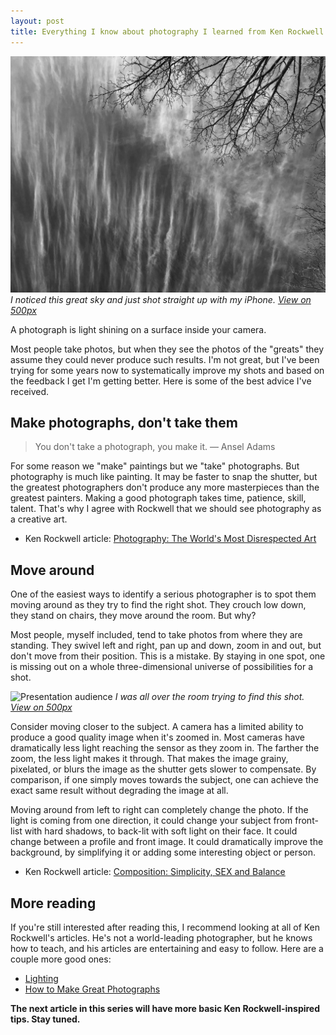 ```yaml
---
layout: post
title: Everything I know about photography I learned from Ken Rockwell (part one)
---
```


![Bones of the Sky](/images/posts/2019/bones-of-the-sky.jpeg)
*I noticed this great sky and just shot straight up with my iPhone. [View on 500px](https://500px.com/photo/255412055/the-bones-of-the-sky-by-simon-w)*

A photograph is light shining on a surface inside your camera.

Most people take photos, but when they see the photos of the "greats" they assume they could never produce such results. I'm not great, but I've been trying for some years now to systematically improve my shots and based on the feedback I get I'm getting better. Here is some of the best advice I've received.

## Make photographs, don't take them

> You don't take a photograph, you make it. — Ansel Adams

For some reason we "make" paintings but we "take" photographs. But photography is much like painting. It may be faster to snap the shutter, but the greatest photographers don't produce any more masterpieces than the greatest painters. Making a good photograph takes time, patience, skill, talent. That's why I agree with Rockwell that we should see photography as a creative art.

- Ken Rockwell article: [Photography: The World's Most Disrespected Art](https://kenrockwell.com/tech/photography-most-disrespected-art-form.htm)

## Move around
  
One of the easiest ways to identify a serious photographer is to spot them moving around as they try to find the right shot. They crouch low down, they stand on chairs, they move around the room. But why?

Most people, myself included, tend to take photos from where they are standing. They swivel left and right, pan up and down, zoom in and out, but don't move from their position. This is a mistake. By staying in one spot, one is missing out on a whole three-dimensional universe of possibilities for a shot.

![Presentation audience](/images/posts/2019/presentation-audience.jpg)
*I was all over the room trying to find this shot. [View on 500px](https://500px.com/photo/255411481/presentation-audience-by-simon-w)*

Consider moving closer to the subject. A camera has a limited ability to produce a good quality image when it's zoomed in. Most cameras have dramatically less light reaching the sensor as they zoom in. The farther the zoom, the less light makes it through. That makes the image grainy, pixelated, or blurs the image as the shutter gets slower to compensate. By comparison, if one simply moves towards the subject, one can achieve the exact same result without degrading the image at all.

Moving around from left to right can completely change the photo. If the light is coming from one direction, it could change your subject from front-list with hard shadows, to back-lit with soft light on their face. It could change between a profile and front image. It could dramatically improve the background, by simplifying it or adding some interesting object or person.

- Ken Rockwell article: [Composition: Simplicity, SEX and Balance](https://kenrockwell.com/tech/composition.htm)

## More reading

If you're still interested after reading this, I recommend looking at all of Ken Rockwell's articles. He's not a world-leading photographer, but he knows how to teach, and his articles are entertaining and easy to follow. Here are a couple more good ones:

- [Lighting](https://kenrockwell.com/tech/lighting.htm)
- [How to Make Great Photographs](https://kenrockwell.com/tech/howto.htm)

**The next article in this series will have more basic Ken Rockwell-inspired tips. Stay tuned.**